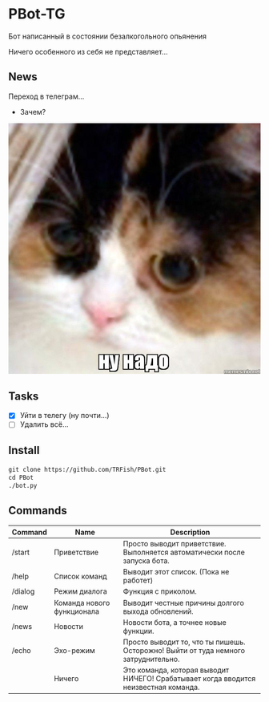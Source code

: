 # PBot-TG

Бот написанный в состоянии безалкогольного опьянения

Ничего особенного из себя не представляет...

## News

Переход в телеграм...

- Зачем?

![Надо](nado.jpg "Nado")

## Tasks

- [x] Уйти в телегу (ну почти...)
- [ ] Удалить всё...

## Install

	git clone https://github.com/TRFish/PBot.git
	cd PBot
	./bot.py

## Commands

| Command | Name                       | Description                                                                          |
| ------- | -------------------------- | ------------------------------------------------------------------------------------ |
| /start  | Приветствие                | Просто выводит приветствие. Выполняется автоматически после запуска бота.            |
| /help   | Список команд              | Выводит этот список. (Пока не работет)                                               |
| /dialog | Режим диалога              | Функция с приколом.                                                                  |
| /new    | Команда нового функционала | Выводит честные причины долгого выхода обновлений.                                   |
| /news   | Новости                    | Новости бота, а точнее новые функции.                                                |
| /echo   | Эхо-режим                  | Просто выводит то, что ты пишешь. Осторожно! Выйти от туда немного затруднительно.   |
|         | Ничего                     | Это команда, которая выводит НИЧЕГО! Срабатывает когда вводится неизвестная команда. |
